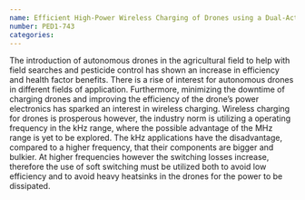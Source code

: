 ```yaml
---
name: Efficient High-Power Wireless Charging of Drones using a Dual-Active-Bridge
number: PED1-743
categories:
---
```

The introduction of autonomous drones in the agricultural field to help with field searches and pesticide control has shown an increase in efficiency and health factor benefits. There is a rise of interest for autonomous drones in different fields of application. Furthermore, minimizing the downtime of charging drones and improving the efficiency of the drone’s power electronics has sparked an interest in wireless charging. Wireless charging for drones is prosperous however, the industry norm is utilizing a operating frequency in the kHz range, where the possible advantage of the MHz range is yet to be explored. The kHz applications have the disadvantage, compared to a higher frequency, that their components are bigger and bulkier. At higher frequencies however the switching losses increase, therefore the use of soft switching must be utilized both to avoid low efficiency and to avoid heavy heatsinks in the drones for the power to be dissipated.

